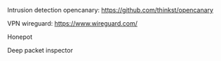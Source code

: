 Intrusion detection opencanary: 
https://github.com/thinkst/opencanary

VPN wireguard: 
https://www.wireguard.com/

Honepot

Deep packet inspector